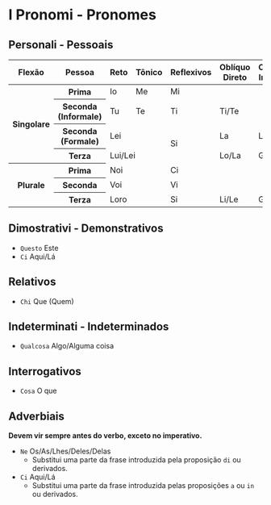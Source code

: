 # I Pronomi - Pronomes

## Personali - Pessoais

<table>
    <thead>
    <tr>
        <th>Flexão</th>
        <th>Pessoa</th>
        <th>Reto</th>
        <th>Tônico</th>
        <th>Reflexivos</th>
        <th>Oblíquo Direto</th>
        <th>Oblíquo Indireto</th>
        <th>Possessivos</th>
    </tr>
    </thead>
    <tr>
        <th rowspan="4">Singolare</th>
        <th>Prima</th>
        <td>Io</td>
        <td>Me</td>
        <td colspan="3">Mi</td>
        <td>Mio/Mia/Miei/Mie</td>
    </tr>
    <tr>
        <th>Seconda (Informale)</th>
        <td>Tu</td>
        <td>Te</td>
        <td>Ti</td>
        <td colspan="2">Ti/Te</td>
        <td>Tuo/Tua/Tuoi/Tue</td>
    </tr>
    <tr>
        <th>Seconda (Formale)</th>
        <td colspan="2">Lei</td>
        <td rowspan="2">Si</td>
        <td>La</td>
        <td>Le</td>
        <td>Tuo/Tua/Tuoi/Tue</td>
    </tr>
    <tr>
        <th>Terza</th>
        <td colspan="2">Lui/Lei</td>
        <td>Lo/La</td>
        <td>Gli/Le</td>
        <td>Suo/Sua/Suoi/Sue</td>
    </tr>
    <tr>
        <th rowspan="4">Plurale</th>
        <th>Prima</th>
        <td colspan="2">Noi</td>
        <td colspan="3">Ci</td>
        <td>Nostro/Nostra/Nostri/Nostre</td>
    </tr>
    <tr>
        <th>Seconda</th>
        <td colspan="2">Voi</td>
        <td colspan="3">Vi</td>
        <td>Vostro/Vostra/Vostri/Vostre</td>
    </tr>
    <tr>
        <th>Terza</th>
        <td colspan="2">Loro</td>
        <td>Si</td>
        <td>Li/Le</td>
        <td>Gli</td>
        <td>Loro</td>
    </tr>
</table>

## Dimostrativi - Demonstrativos

-   `Questo` Este
-   `Ci` Aqui/Lá

## Relativos

-   `Chi` Que (Quem)

## Indeterminati - Indeterminados

-   `Qualcosa` Algo/Alguma coisa

## Interrogativos

-   `Cosa` O que

## Adverbiais

**Devem vir sempre antes do verbo, exceto no imperativo.**

-   `Ne` Os/As/Lhes/Deles/Delas
    -   Substitui uma parte da frase introduzida pela proposição `di` ou derivados.
-   `Ci` Aqui/Lá
    -   Substitui uma parte da frase introduzida pelas proposições `a` ou `in` ou derivados.
